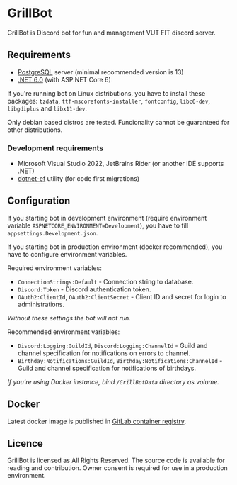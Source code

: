 # GrillBot

GrillBot is Discord bot for fun and management VUT FIT discord server.

## Requirements

- [PostgreSQL](https://www.postgresql.org/) server (minimal recommended version is 13)
- [.NET 6.0](https://dotnet.microsoft.com/en-us/download/dotnet/6.0) (with ASP.NET Core 6)

If you're running bot on Linux distributions, you have to install these packages: `tzdata`, `ttf-mscorefonts-installer`, `fontconfig`, `libc6-dev`, `libgdiplus` and `libx11-dev`.

Only debian based distros are tested. Funcionality cannot be guaranteed for other distributions.

### Development requirements

- Microsoft Visual Studio 2022, JetBrains Rider (or another IDE supports .NET)
- [dotnet-ef](https://docs.microsoft.com/cs-cz/ef/core/cli/dotnet) utility (for code first migrations)

## Configuration

If you starting bot in development environment (require environment variable `ASPNETCORE_ENVIRONMENT=Development`), you have to fill `appsettings.Development.json`.

If you starting bot in production environment (docker recommended), you have to configure environment variables.

Required environment variables:

- `ConnectionStrings:Default` - Connection string to database.
- `Discord:Token` - Discord authentication token.
- `OAuth2:ClientId`, `OAuth2:ClientSecret` - Client ID and secret for login to administrations.

*Without these settings the bot will not run.*

Recommended environment variables:

- `Discord:Logging:GuildId`, `Discord:Logging:ChannelId` - Guild and channel specification for notifications on errors to channel.
- `Birthday:Notifications:GuildId`, `Birthday:Notifications:ChannelId` - Guild and channel specification for notifications of birthdays.

*If you're using Docker instance, bind `/GrillBotData` directory as volume.*

## Docker

Latest docker image is published in [GitLab container registry](https://gitlab.com/grillbot/grillbot/container_registry).

## Licence

GrillBot is licensed as All Rights Reserved. The source code is available for reading and contribution. Owner consent is required for use in a production environment.
